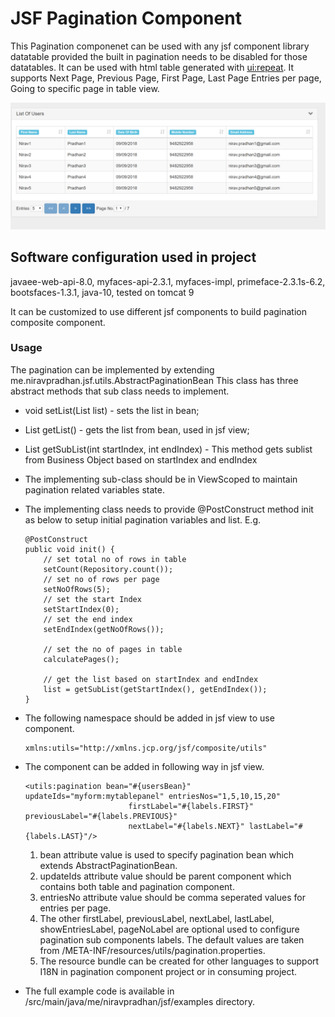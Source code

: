 # JSF Pagination Component
This Pagination componenet can be used with any jsf component library datatable provided 
the built in pagination needs to be disabled for those datatables. It can be used with html 
table generated with <ui:repeat>. It supports Next Page, Previous Page, First Page, Last Page
Entries per page, Going to specific page in table view.

![Pagination Component](pagination_snapshot.PNG)

## Software configuration used in project
javaee-web-api-8.0, myfaces-api-2.3.1, myfaces-impl, primeface-2.3.1s-6.2, 
bootsfaces-1.3.1, java-10, tested on tomcat 9

It can be customized to use different jsf components to build pagination composite 
component.

### Usage
The pagination can be implemented by extending <link>me.niravpradhan.jsf.utils.AbstractPaginationBean<E></link>
This class has three abstract methods that sub class needs to implement.
* void setList(List<E> list) - sets the list in bean;
* List<E> getList() - gets the list from bean, used in jsf view;
* List<E> getSubList(int startIndex, int endIndex) - This method gets sublist from Business
  Object based on startIndex and endIndex

* The implementing sub-class should be in ViewScoped to maintain pagination related
variables state. 

* The implementing class needs to provide @PostConstruct method init as below to setup
initial pagination variables and list. E.g.
    ```
    @PostConstruct
    public void init() {
        // set total no of rows in table
        setCount(Repository.count());
        // set no of rows per page
        setNoOfRows(5);
        // set the start Index
        setStartIndex(0);
        // set the end index
        setEndIndex(getNoOfRows());

        // set the no of pages in table
        calculatePages();

        // get the list based on startIndex and endIndex
        list = getSubList(getStartIndex(), getEndIndex());
    }
    ```
    
* The following namespace should be added in jsf view to use component.
  ```aidl
  xmlns:utils="http://xmlns.jcp.org/jsf/composite/utils"
  ```   
  
* The component can be added in following way in jsf view.
  ```aidl
  <utils:pagination bean="#{usersBean}" updateIds="myform:mytablepanel" entriesNos="1,5,10,15,20"
                         firstLabel="#{labels.FIRST}" previousLabel="#{labels.PREVIOUS}"
                         nextLabel="#{labels.NEXT}" lastLabel="#{labels.LAST}"/>
  ``` 
  1. bean attribute value is used to specify pagination bean which extends AbstractPaginationBean.
  2. updateIds attribute value should be parent component which contains both table and pagination
     component.
  3. entriesNo attribute value should be comma seperated values for entries per page.
  4. The other firstLabel, previousLabel, nextLabel, lastLabel, showEntriesLabel,
     pageNoLabel are optional used to configure pagination sub components labels.
     The default values are taken from /META-INF/resources/utils/pagination.properties.
  5. The resource bundle can be created for other languages to support I18N in pagination
     component project or in consuming project.
     
* The full example code is available in /src/main/java/me/niravpradhan/jsf/examples directory.
  



